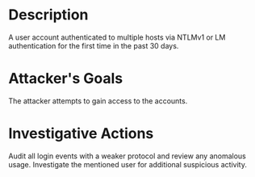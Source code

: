 # Description
A user account authenticated to multiple hosts via NTLMv1 or LM authentication for the first time in the past 30 days.
# Attacker's Goals
The attacker attempts to gain access to the accounts.
# Investigative Actions
Audit all login events with a weaker protocol and review any anomalous usage.
Investigate the mentioned user for additional suspicious activity.
